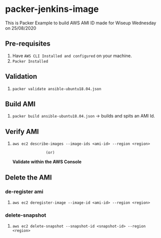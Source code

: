 # packer-jenkins-image

This is Packer Example to build AWS AMI ID made for Wiseup Wednesday on 25/08/2020


## Pre-requisites

1. Have `AWS CLI Installed and configured` on your machine.
2. `Packer Installed`

## Validation

1. `packer validate ansible-ubuntu18.04.json`

## Build AMI

1. `packer build ansible-ubuntu18.04.json` -> builds and spits an AMI Id.

## Verify AMI

1. `aws ec2 describe-images --image-ids <ami-id> --region <region>`
             
                      (or)

      __Validate within the AWS Console__

## Delete the AMI

### de-register ami

1. `aws ec2 deregister-image --image-id <ami-id> --region <region>`

### delete-snapshot

1. `aws ec2 delete-snapshot --snapshot-id <snapshot-id> --region <region>`